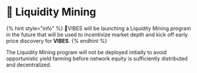 # 🤑 Liquidity Mining

{% hint style="info" %}
🚧VIBES will be launching a Liquidity Mining program in the future that will be used to incentivize market depth and kick off early price discovery for **VIBES**.
{% endhint %}

The Liquidity Mining program will not be deployed initially to avoid opportunistic yield farming before network equity is sufficiently distributed and decentralized.

